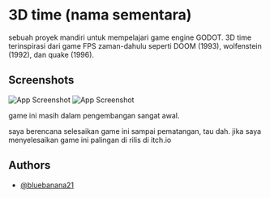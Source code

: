 
# 3D time (nama sementara)

sebuah proyek mandiri untuk mempelajari game engine GODOT. 3D time terinspirasi dari game FPS zaman-dahulu seperti DOOM (1993), wolfenstein (1992), dan quake (1996).



## Screenshots

![App Screenshot](<Screenshot 2024-03-31 195809.png>)
![App Screenshot](<Screenshot 2024-03-31 195738.png>)

game ini masih dalam pengembangan sangat awal.



saya berencana selesaikan game ini sampai pematangan, tau dah. 
jika saya menyelesaikan game ini palingan di rilis di itch.io


## Authors

- [@bluebanana21](https://github.com/bluebanana21)


